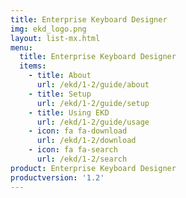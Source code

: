 ```yaml
---
title: Enterprise Keyboard Designer
img: ekd_logo.png
layout: list-mx.html
menu:
  title: Enterprise Keyboard Designer
  items:
    - title: About
      url: /ekd/1-2/guide/about
    - title: Setup
      url: /ekd/1-2/guide/setup
    - title: Using EKD
      url: /ekd/1-2/guide/usage
    - icon: fa fa-download
      url: /ekd/1-2/download
    - icon: fa fa-search
      url: /ekd/1-2/search
product: Enterprise Keyboard Designer
productversion: '1.2'
---
```

